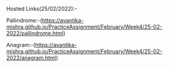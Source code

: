 Hosted Links(25/02/2022):-


Pallindrome:-(https://avantika-mishra.github.io/PracticeAssignment/February/Week4/25-02-2022/pallindrome.html)



Anagram:-(https://avantika-mishra.github.io/PracticeAssignment/February/Week4/25-02-2022/anagram.html)
